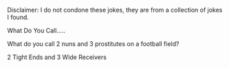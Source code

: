 Disclaimer: I do not condone these jokes, they are from a collection of jokes I found.

What Do You Call.....

What do you call 2 nuns and 3 prostitutes on a football field?

2 Tight Ends and 3 Wide Receivers

